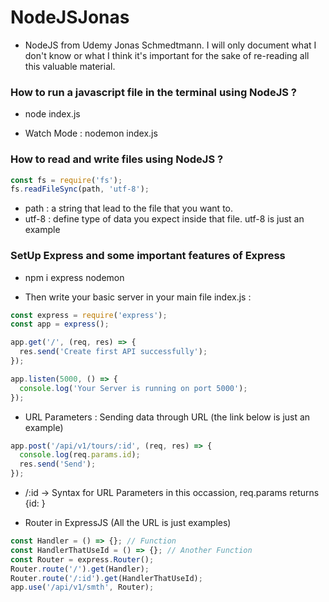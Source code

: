 # NodeJSJonas

- NodeJS from Udemy Jonas Schmedtmann. I will only document what I don't know or what I think it's important for the sake of re-reading all this valuable material.

### How to run a javascript file in the terminal using NodeJS ?

- node index.js

- Watch Mode : nodemon index.js

### How to read and write files using NodeJS ?

```javascript
const fs = require('fs');
fs.readFileSync(path, 'utf-8');
```

- path : a string that lead to the file that you want to.
- utf-8 : define type of data you expect inside that file. utf-8 is just an example

### SetUp Express and some important features of Express

- npm i express nodemon

- Then write your basic server in your main file index.js :

```javascript
const express = require('express');
const app = express();

app.get('/', (req, res) => {
  res.send('Create first API successfully');
});

app.listen(5000, () => {
  console.log('Your Server is running on port 5000');
});
```

- URL Parameters : Sending data through URL (the link below is just an example)

```javascript
app.post('/api/v1/tours/:id', (req, res) => {
  console.log(req.params.id);
  res.send('Send');
});
```

- /:id -> Syntax for URL Parameters in this occassion, req.params returns {id: }

- Router in ExpressJS (All the URL is just examples)

```javascript
const Handler = () => {}; // Function
const HandlerThatUseId = () => {}; // Another Function
const Router = express.Router();
Router.route('/').get(Handler);
Router.route('/:id').get(HandlerThatUseId);
app.use('/api/v1/smth', Router);
```
